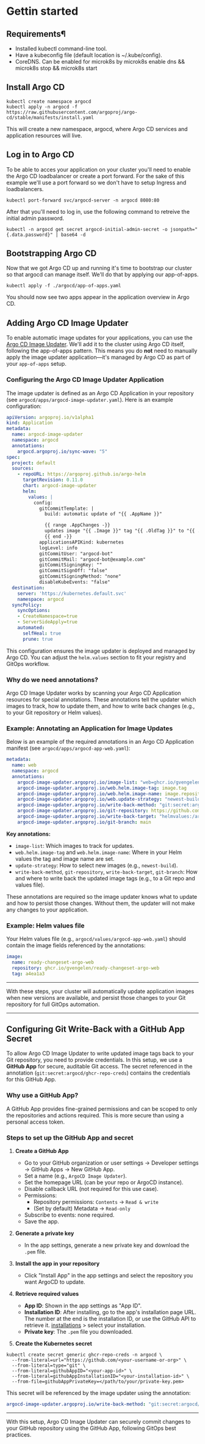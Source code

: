 # Gettin started

## Requirements¶
- Installed kubectl command-line tool.
- Have a kubeconfig file (default location is ~/.kube/config).
- CoreDNS. Can be enabled for microk8s by microk8s enable dns && microk8s stop && microk8s start

## Install Argo CD

```shell
kubectl create namespace argocd
kubectl apply -n argocd -f https://raw.githubusercontent.com/argoproj/argo-cd/stable/manifests/install.yaml
```
This will create a new namespace, argocd, where Argo CD services and application resources will live.

## Log in to Argo CD

To be able to acces your application on your cluster you'll need to enable the Argo CD loadbalancer or create a port forward. For the sake of this example we'll use a port forward so we don't have to setup Ingress and loadbalancers.

```shell
kubectl port-forward svc/argocd-server -n argocd 8080:80
```

After that you'll need to log in, use the following command to retreive the initial admin password.

```shell
kubectl -n argocd get secret argocd-initial-admin-secret -o jsonpath="{.data.password}" | base64 -d
```

## Bootstrapping Argo CD
Now that we got Argo CD up and running it's time to bootstrap our cluster so that argocd can manage itself. We'll do that by applying our app-of-apps.

```shell
kubectl apply -f ./argocd/app-of-apps.yaml
```

You should now see two apps appear in the application overview in Argo CD.

## Adding Argo CD Image Updater

To enable automatic image updates for your applications, you can use the [Argo CD Image Updater](https://argocd-image-updater.readthedocs.io/). We'll add it to the cluster using Argo CD itself, following the app-of-apps pattern. This means you do **not** need to manually apply the image updater application—it's managed by Argo CD as part of your `app-of-apps` setup.

### Configuring the Argo CD Image Updater Application

The image updater is defined as an Argo CD Application in your repository (see `argocd/apps/argocd-image-updater.yaml`). Here is an example configuration:

```yaml
apiVersion: argoproj.io/v1alpha1
kind: Application
metadata:
  name: argocd-image-updater
  namespace: argocd
  annotations:
    argocd.argoproj.io/sync-wave: "5"
spec:
  project: default
  sources:
    - repoURL: https://argoproj.github.io/argo-helm
      targetRevision: 0.11.0
      chart: argocd-image-updater
      helm:
        values: |
          config:
            gitCommitTemplate: |
              build: automatic update of "{{ .AppName }}"

              {{ range .AppChanges -}}
              updates image "{{ .Image }}" tag "{{ .OldTag }}" to "{{ .NewTag }}"
              {{ end -}}
            applicationsAPIKind: kubernetes
            logLevel: info
            gitCommitUser: "argocd-bot"
            gitCommitMail: "argocd-bot@example.com"
            gitCommitSigningKey: ""
            gitCommitSignOff: "false"
            gitCommitSigningMethod: "none"
            disableKubeEvents: "false"
  destination:
    server: 'https://kubernetes.default.svc'
    namespace: argocd
  syncPolicy:
    syncOptions:
    - CreateNamespace=true
    - ServerSideApply=true
    automated:
      selfHeal: true
      prune: true
```

This configuration ensures the image updater is deployed and managed by Argo CD. You can adjust the `helm.values` section to fit your registry and GitOps workflow.

### Why do we need annotations?

Argo CD Image Updater works by scanning your Argo CD Application resources for special annotations. These annotations tell the updater which images to track, how to update them, and how to write back changes (e.g., to your Git repository or Helm values).

### Example: Annotating an Application for Image Updates

Below is an example of the required annotations in an Argo CD Application manifest (see `argocd/apps/argocd-app-web.yaml`):

```yaml
metadata:
  name: web
  namespace: argocd
  annotations:
    argocd-image-updater.argoproj.io/image-list: "web=ghcr.io/gvengelen/ready-changeset-argo-web"
    argocd-image-updater.argoproj.io/web.helm.image-tag: image.tag
    argocd-image-updater.argoproj.io/web.helm.image-name: image.repository
    argocd-image-updater.argoproj.io/web.update-strategy: "newest-build"
    argocd-image-updater.argoproj.io/write-back-method: "git:secret:argocd/ghcr-repo-creds"
    argocd-image-updater.argoproj.io/git-repository: https://github.com/GVengelen/ready-changeset-argo.git
    argocd-image-updater.argoproj.io/write-back-target: "helmvalues:/argocd/values/argocd-app-web.yaml"
    argocd-image-updater.argoproj.io/git-branch: main
```

**Key annotations:**
- `image-list`: Which images to track for updates.
- `web.helm.image-tag` and `web.helm.image-name`: Where in your Helm values the tag and image name are set.
- `update-strategy`: How to select new images (e.g., `newest-build`).
- `write-back-method`, `git-repository`, `write-back-target`, `git-branch`: How and where to write back the updated image tags (e.g., to a Git repo and values file).

These annotations are required so the image updater knows what to update and how to persist those changes. Without them, the updater will not make any changes to your application.

### Example: Helm values file

Your Helm values file (e.g., `argocd/values/argocd-app-web.yaml`) should contain the image fields referenced by the annotations:

```yaml
image:
  name: ready-changeset-argo-web
  repository: ghcr.io/gvengelen/ready-changeset-argo-web
  tag: a4ea1a3
```

---

With these steps, your cluster will automatically update application images when new versions are available, and persist those changes to your Git repository for full GitOps automation.

---

## Configuring Git Write-Back with a GitHub App Secret

To allow Argo CD Image Updater to write updated image tags back to your Git repository, you need to provide credentials. In this setup, we use a **GitHub App** for secure, auditable Git access. The secret referenced in the annotation (`git:secret:argocd/ghcr-repo-creds`) contains the credentials for this GitHub App.

### Why use a GitHub App?
A GitHub App provides fine-grained permissions and can be scoped to only the repositories and actions required. This is more secure than using a personal access token.

### Steps to set up the GitHub App and secret

1. **Create a GitHub App**
   - Go to your GitHub organization or user settings → Developer settings → GitHub Apps → New GitHub App.
   - Set a name (e.g., `ArgoCD Image Updater`).
   - Set the homepage URL (can be your repo or ArgoCD instance).
   - Disable callback URL (not required for this use case).
   - Permissions:
     - Repository permissions: `Contents` → `Read & write`
     - (Set by default) Metadata → `Read-only`
   - Subscribe to events: none required.
   - Save the app.

2. **Generate a private key**
   - In the app settings, generate a new private key and download the `.pem` file.

3. **Install the app in your repository**
   - Click "Install App" in the app settings and select the repository you want ArgoCD to update.

4. **Retrieve required values**
   - **App ID**: Shown in the app settings as "App ID".
   - **Installation ID**: After installing, go to the app's installation page URL. The number at the end is the installation ID, or use the GitHub API to retrieve it. [installations](https://github.com/settings/installations/) > select your installation.
   - **Private key**: The `.pem` file you downloaded.

5. **Create the Kubernetes secret**
```shell
kubectl create secret generic ghcr-repo-creds -n argocd \
  --from-literal=url="https://github.com/<your-username-or-org>" \
  --from-literal=type="git" \
  --from-literal=githubAppID="<your-app-id>" \
  --from-literal=githubAppInstallationID="<your-installation-id>" \
  --from-file=githubAppPrivateKey=</path/to/your/private-key.pem>
```

This secret will be referenced by the image updater using the annotation:

```yaml
argocd-image-updater.argoproj.io/write-back-method: "git:secret:argocd/ghcr-repo-creds"
```

---

With this setup, Argo CD Image Updater can securely commit changes to your GitHub repository using the GitHub App, following GitOps best practices.
